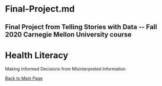 # Final-Project.md

## Final Project from Telling Stories with Data -- Fall 2020 Carnegie Mellon University course 

<script src="https://embed.shorthand.com/embed_9.js"></script>
<div data-shorthand-embed="carnegiemellon.shorthandstories.com/health-literacy---part-iii--/"><h1>Health Literacy  </h1><p>Making Informed Decisions from Misinterpreted Information</p></div>



[Back to Main Page](/Reige-Portfolio/)
